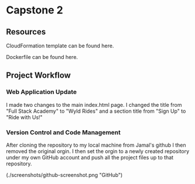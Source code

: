 # Capstone 2

## Resources

CloudFormation template can be found here.

Dockerfile can be found here.

## Project Workflow

### Web Application Update

I made two changes to the main index.html page. I changed the title from "Full Stack Academy" to "Wyld Rides" and a section title from "Sign Up" to "Ride with Us!"

### Version Control and Code Management

After cloning the repository to my local machine from Jamal's github I then removed the original orgin. I then set the orgin to a newly created repository under my own GitHub account and push all the project files up to that repository.

(./screenshots/github-screenshot.png "GitHub")

### 